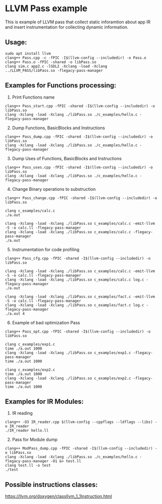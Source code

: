 # LLVM Pass example
This is example of LLVM pass that collect static inforamtion about app IR and insert instrumentation for collecting dynamic information.


## Usage:
```
sudo apt install llvm
clang++ Pass.cpp -c -fPIC -I$(llvm-config --includedir) -o Pass.o
clang++ Pass.o -fPIC -shared -o libPass.so
clang sim.c app2.c -lSDL2 -Xclang -load -Xclang ../LLVM_PASS/libPass.so -flegacy-pass-manager
```

## Examples for Functions processing:
1. Print Functions name
```
clang++ Pass_start.cpp -fPIC -shared -I$(llvm-config --includedir) -o libPass.so
clang -Xclang -load -Xclang ./libPass.so ./c_examples/hello.c -flegacy-pass-manager
```
2. Dump Functions, BasicBlocks and Instructions
```
clang++ Pass_dump.cpp -fPIC -shared -I$(llvm-config --includedir) -o libPass.so
clang -Xclang -load -Xclang ./libPass.so ./c_examples/hello.c -flegacy-pass-manager
```
3. Dump Uses of Functions, BasicBlocks and Instructions
```
clang++ Pass_uses.cpp -fPIC -shared -I$(llvm-config --includedir) -o libPass.so
clang -Xclang -load -Xclang ./libPass.so ./c_examples/hello.c -flegacy-pass-manager
```
4. Change Binary operations to substruction
```
clang++ Pass_change.cpp -fPIC -shared -I$(llvm-config --includedir) -o libPass.so

clang c_examples/calc.c
./a.out

clang -Xclang -load -Xclang ./libPass.so c_examples/calc.c -emit-llvm -S -o calc.ll -flegacy-pass-manager
clang -Xclang -load -Xclang ./libPass.so c_examples/calc.c -flegacy-pass-manager
./a.out
```
5. Instrumentation for code profiling
```
clang++ Pass_cfg.cpp -fPIC -shared -I$(llvm-config --includedir) -o libPass.so

clang -Xclang -load -Xclang ./libPass.so c_examples/calc.c -emit-llvm -S -o calc.ll -flegacy-pass-manager
clang -Xclang -load -Xclang ./libPass.so c_examples/calc.c log.c -flegacy-pass-manager
./a.out

clang -Xclang -load -Xclang ./libPass.so c_examples/fact.c -emit-llvm -S -o calc.ll -flegacy-pass-manager
clang -Xclang -load -Xclang ./libPass.so c_examples/fact.c log.c -flegacy-pass-manager
./a.out 4
```
6. Example of bad optimization Pass
```
clang++ Pass_opt.cpp -fPIC -shared -I$(llvm-config --includedir) -o libPass.so

clang c_examples/exp1.c
time ./a.out 1000
clang -Xclang -load -Xclang ./libPass.so c_examples/exp1.c -flegacy-pass-manager
time ./a.out 1000

clang c_examples/exp2.c
time ./a.out 1000
clang -Xclang -load -Xclang ./libPass.so c_examples/exp2.c -flegacy-pass-manager
time ./a.out 1000
```
## Examples for IR Modules:
1. IR reading
```
clang++ -O3 IR_reader.cpp $(llvm-config --cppflags --ldflags --libs) -o IR_reader
./IR_reader hello.ll
```
2. Pass for Module dump
```
clang++ ModPass_dump.cpp -fPIC -shared -I$(llvm-config --includedir) -o libPass.so
clang -Xclang -load -Xclang ./libPass.so ./c_examples/hello.c -flegacy-pass-manager -O1 &> test.ll
clang test.ll -o test
./test
```

## Possible instructions classes:
https://llvm.org/doxygen/classllvm_1_1Instruction.html
